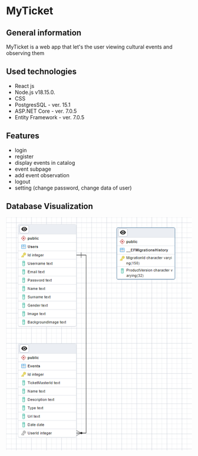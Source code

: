 # MyTicket

## General information

MyTicket is a web app that let's the user viewing cultural events and observing them

## Used technologies
- React js
- Node.js v18.15.0.
- CSS
- PostgresSQL - ver. 15.1
- ASP.NET Core - ver. 7.0.5
- Entity Framework - ver. 7.0.5



## Features

- login
- register
- display events in catalog
- event subpage
- add event observation
- logout
- setting (change password, change data of user)


## Database Visualization
![db](DatabaseERD.PNG)
